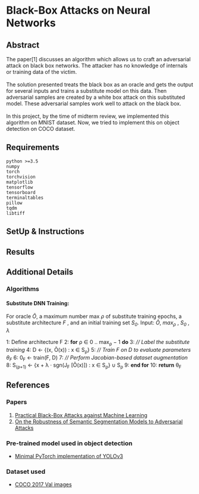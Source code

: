 # Black-Box Attacks on Neural Networks

## Abstract
The paper[1] discusses an algorithm which allows us to craft an adversarial attack on black box networks. The attacker has no knowledge of internals or training data of the victim.
<br><br>
The solution presented treats the black box as an oracle and gets the output for several inputs and trains a substitute model on this data. Then adversarial samples are created by a white box attack on this substituted model. These adversarial samples work well to attack on the black box.
<br><br>
In this project, by the time of midterm review, we implemented this algorithm on MNIST dataset. Now, we tried to implement this on object detection on COCO dataset.

## Requirements
```
python >=3.5
numpy
torch
torchvision
matplotlib
tensorflow
tensorboard
terminaltables
pillow
tqdm
libtiff
```

## SetUp & Instructions


## Results


## Additional Details
### Algorithms
#### Substitute DNN Training: 
For oracle *Õ*, a maximum number max *ρ* of substitute training epochs, a substitute architecture *F* , and an initial training set *S<sub>0</sub>*.
Input: *Õ*, *max<sub>ρ</sub>* , *S<sub>0</sub>* , *λ*

1: Define architecture F
2: **for** ρ ∈ 0 .. max<sub>ρ</sub> − 1 **do**
3: *// Label the substitute training*
4: D ← {(x, Õ(x)) : x ∈ S<sub>ρ</sub>}
5: *// Train F on D to evaluate parameters θ<sub>F</sub>*
6: 0<sub>F</sub> ← train(F, D)
7: *// Perform Jacobian-based dataset augmentation*
8: S<sub>(ρ+1)</sub> ← {x + λ · sgn(J<sub>F</sub> [Õ(x)]) : x ∈ S<sub>ρ</sub>} ∪ S<sub>ρ</sub>
9: **end for**
10: **return** θ<sub>F</sub>


## References
### Papers
1. [Practical Black-Box Attacks against Machine Learning](https://arxiv.org/pdf/1602.02697.pdf)
2. [On the Robustness of Semantic Segmentation Models to Adversarial Attacks](https://arxiv.org/pdf/1711.09856.pdf)

### Pre-trained model used in object detection
* [Minimal PyTorch implementation of YOLOv3](https://github.com/eriklindernoren/PyTorch-YOLOv3)

### Dataset used
* [COCO 2017 Val images](http://images.cocodataset.org/zips/val2017.zip)
